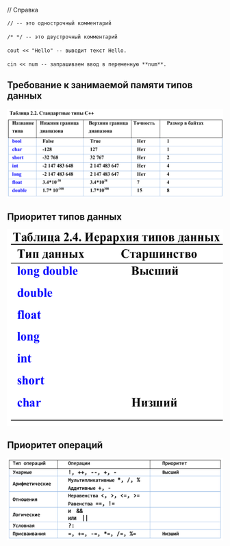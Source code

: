 // Справка

``````
// -- это однострочный комментарий

/* */ -- это двустрочный комментарий

cout << "Hello" -- выводит текст Hello.

cin << num -- запрашиваем ввод в переменную **num**.
``````

## Требование к занимаемой памяти типов данных
<img src="1.png">

## Приоритет типов данных
<img src="2.png">

## Приоритет операций
<img src="3.png">
